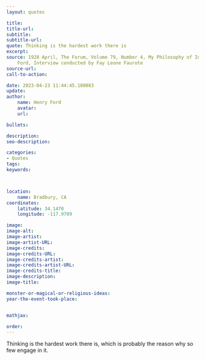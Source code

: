 ```yaml
---
layout: quotes

title:
title-url:
subtitle:
subtitle-url:
quote: Thinking is the hardest work there is
excerpt:
source: 1928 April, The Forum, Volume 79, Number 4, My Philosophy of Industry by Henry
    Ford, Interview conducted by Fay Leone Faurote
source-url:
call-to-action:

date: 2023-04-23 11:44:45.180083
update:
author:
    name: Henry Ford
    avatar:
    url:

bullets:

description:
seo-description:

categories:
- Quotes
tags:
keywords:



location:
    name: Bradbury, CA
coordinates:
    latitude: 34.1470
    longitude: -117.9709

image:
image-alt:
image-artist:
image-artist-URL:
image-credits:
image-credits-URL:
image-credits-artist:
image-credits-artist-URL:
image-credits-title:
image-description:
image-title:

monster-or-magical-or-religious-ideas:
year-the-event-took-place:


mathjax:

order:
---
```

Thinking is the hardest work there is, which is probably the reason why so few engage in it.